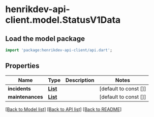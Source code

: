 # henrikdev-api-client.model.StatusV1Data

## Load the model package
```dart
import 'package:henrikdev-api-client/api.dart';
```

## Properties
Name | Type | Description | Notes
------------ | ------------- | ------------- | -------------
**incidents** | [**List<StatusIncident>**](StatusIncident.md) |  | [default to const []]
**maintenances** | [**List<StatusIncident>**](StatusIncident.md) |  | [default to const []]

[[Back to Model list]](../README.md#documentation-for-models) [[Back to API list]](../README.md#documentation-for-api-endpoints) [[Back to README]](../README.md)


